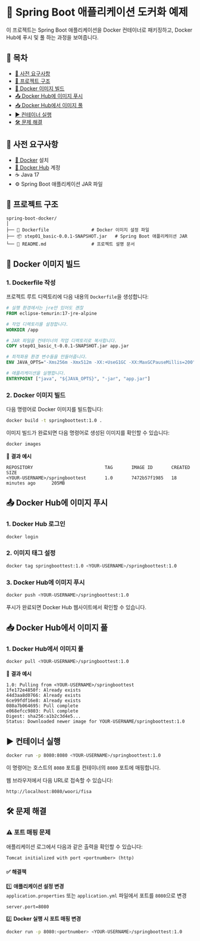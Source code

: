 # 🚀 Spring Boot 애플리케이션 도커화 예제  

이 프로젝트는 Spring Boot 애플리케이션을 Docker 컨테이너로 패키징하고, Docker Hub에 푸시 및 풀 하는 과정을 보여줍니다.  

## 📑 목차  

- [📌 사전 요구사항](#사전-요구사항)  
- [📂 프로젝트 구조](#프로젝트-구조)  
- [🐳 Docker 이미지 빌드](#docker-이미지-빌드)  
- [📤 Docker Hub에 이미지 푸시](#docker-hub에-이미지-푸시)  
- [📥 Docker Hub에서 이미지 풀](#docker-hub에서-이미지-풀)  
- [▶️ 컨테이너 실행](#컨테이너-실행)  
- [🛠 문제 해결](#문제-해결)  

## 📌 사전 요구사항  

- [🐳 Docker](https://www.docker.com/get-started) 설치  
- [📝 Docker Hub](https://hub.docker.com/) 계정  
- ☕ Java 17  
- ⚙️ Spring Boot 애플리케이션 JAR 파일  

## 📂 프로젝트 구조  

```
spring-boot-docker/
│
├── 🐳 Dockerfile                # Docker 이미지 설정 파일
├── 📦 step01_basic-0.0.1-SNAPSHOT.jar   # Spring Boot 애플리케이션 JAR
└── 📖 README.md                 # 프로젝트 설명 문서
```

## 🐳 Docker 이미지 빌드  

### 1. Dockerfile 작성  

프로젝트 루트 디렉토리에 다음 내용의 `Dockerfile`을 생성합니다:  

```dockerfile
# 실행 환경에서는 jre만 있어도 괜찮
FROM eclipse-temurin:17-jre-alpine

# 작업 디렉토리를 설정합니다.
WORKDIR /app

# JAR 파일을 컨테이너의 작업 디렉토리로 복사합니다.
COPY step01_basic_t-0.0.1-SNAPSHOT.jar app.jar

# 최적화용 환경 변수들을 만들어줍니다.
ENV JAVA_OPTS="-Xms256m -Xmx512m -XX:+UseG1GC -XX:MaxGCPauseMillis=200"

# 애플리케이션을 실행합니다.
ENTRYPOINT ["java", "${JAVA_OPTS}", "-jar", "app.jar"]
```

### 2. Docker 이미지 빌드  

다음 명령어로 Docker 이미지를 빌드합니다:  

```bash
docker build -t springboottest:1.0 .
```

이미지 빌드가 완료되면 다음 명령어로 생성된 이미지를 확인할 수 있습니다:  

```bash
docker images
```

📜 **결과 예시**  
```
REPOSITORY                           TAG       IMAGE ID       CREATED             SIZE
<YOUR-USERNAME>/springboottest       1.0       7472b57f1985   18 minutes ago      205MB
```

## 📤 Docker Hub에 이미지 푸시  

### 1. Docker Hub 로그인  

```bash
docker login
```

### 2. 이미지 태그 설정  

```bash
docker tag springboottest:1.0 <YOUR-USERNAME>/springboottest:1.0
```

### 3. Docker Hub에 이미지 푸시  

```bash
docker push <YOUR-USERNAME>/springboottest:1.0
```

푸시가 완료되면 Docker Hub 웹사이트에서 확인할 수 있습니다.  

## 📥 Docker Hub에서 이미지 풀  

### 1. Docker Hub에서 이미지 풀  

```bash
docker pull <YOUR-USERNAME>/springboottest:1.0
```

📜 **결과 예시**  
```
1.0: Pulling from <YOUR-USERNAME>/springboottest
1fe172e4850f: Already exists
44d3aa8d0766: Already exists
6ce99fdf16e8: Already exists
080a7b064695: Pull complete
e068efcc9803: Pull complete
Digest: sha256:a1b2c3d4e5...
Status: Downloaded newer image for YOUR-USERNAME/springboottest:1.0
```

## ▶️ 컨테이너 실행  

```bash
docker run -p 8080:8080 <YOUR-USERNAME>/springboottest:1.0
```

이 명령어는 호스트의 `8080` 포트를 컨테이너의 `8080` 포트에 매핑합니다.  

웹 브라우저에서 다음 URL로 접속할 수 있습니다:  
```
http://localhost:8080/woori/fisa
```

## 🛠 문제 해결  

### ⚠️ 포트 매핑 문제  

애플리케이션 로그에서 다음과 같은 출력을 확인할 수 있습니다:  
```
Tomcat initialized with port <portnumber> (http)
```

#### ✅ 해결책  

1️⃣ **애플리케이션 설정 변경**  
   `application.properties` 또는 `application.yml` 파일에서 포트를 `8080`으로 변경  
   ```
   server.port=8080
   ```

2️⃣ **Docker 실행 시 포트 매핑 변경**  
   ```bash
   docker run -p 8080:<portnumber> <YOUR-USERNAME>/springboottest:1.0
   ```
